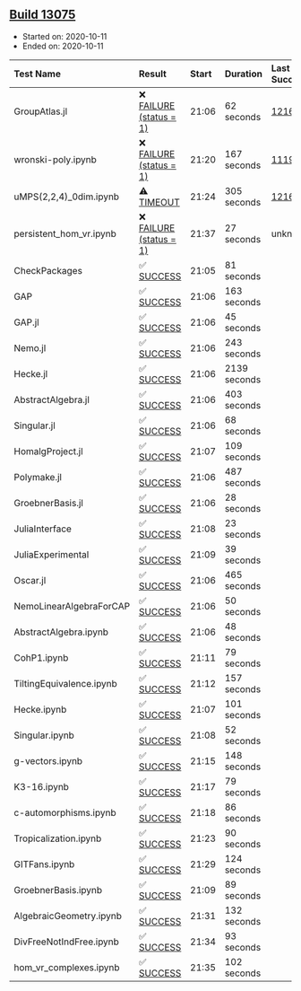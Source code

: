 ## [Build 13075](https://oscarci.mathematik.uni-kl.de/job/oscar/13075/)

* Started on: 2020-10-11
* Ended on: 2020-10-11

| Test Name    | Result | Start | Duration | Last Success | First Failure |
|:-------------|:-------|:------|:---------|:-------------|:--------------|
| GroupAtlas.jl | ❌ [FAILURE (status = 1)](https://oscarci.mathematik.uni-kl.de/job/oscar/13075/artifact/logs/build-13075/GroupAtlas.jl.log) | 21:06 | 62 seconds | [12167](https://oscarci.mathematik.uni-kl.de/job/oscar/12167/) | [12168](https://oscarci.mathematik.uni-kl.de/job/oscar/12168/) |
| wronski-poly.ipynb | ❌ [FAILURE (status = 1)](https://oscarci.mathematik.uni-kl.de/job/oscar/13075/artifact/logs/build-13075/wronski-poly.ipynb.log) | 21:20 | 167 seconds | [11192](https://oscarci.mathematik.uni-kl.de/job/oscar/11192/) | [11193](https://oscarci.mathematik.uni-kl.de/job/oscar/11193/) |
| uMPS(2,2,4)_0dim.ipynb | ⚠ [TIMEOUT](https://oscarci.mathematik.uni-kl.de/job/oscar/13075/artifact/logs/build-13075/uMPS-2-2-4-_0dim.ipynb.log) | 21:24 | 305 seconds | [12167](https://oscarci.mathematik.uni-kl.de/job/oscar/12167/) | [12168](https://oscarci.mathematik.uni-kl.de/job/oscar/12168/) |
| persistent_hom_vr.ipynb | ❌ [FAILURE (status = 1)](https://oscarci.mathematik.uni-kl.de/job/oscar/13075/artifact/logs/build-13075/persistent_hom_vr.ipynb.log) | 21:37 | 27 seconds | unknown | unknown |
| CheckPackages | ✅ [SUCCESS](https://oscarci.mathematik.uni-kl.de/job/oscar/13075/artifact/logs/build-13075/CheckPackages.log) | 21:05 | 81 seconds |  |  |
| GAP | ✅ [SUCCESS](https://oscarci.mathematik.uni-kl.de/job/oscar/13075/artifact/logs/build-13075/GAP.log) | 21:06 | 163 seconds |  |  |
| GAP.jl | ✅ [SUCCESS](https://oscarci.mathematik.uni-kl.de/job/oscar/13075/artifact/logs/build-13075/GAP.jl.log) | 21:06 | 45 seconds |  |  |
| Nemo.jl | ✅ [SUCCESS](https://oscarci.mathematik.uni-kl.de/job/oscar/13075/artifact/logs/build-13075/Nemo.jl.log) | 21:06 | 243 seconds |  |  |
| Hecke.jl | ✅ [SUCCESS](https://oscarci.mathematik.uni-kl.de/job/oscar/13075/artifact/logs/build-13075/Hecke.jl.log) | 21:06 | 2139 seconds |  |  |
| AbstractAlgebra.jl | ✅ [SUCCESS](https://oscarci.mathematik.uni-kl.de/job/oscar/13075/artifact/logs/build-13075/AbstractAlgebra.jl.log) | 21:06 | 403 seconds |  |  |
| Singular.jl | ✅ [SUCCESS](https://oscarci.mathematik.uni-kl.de/job/oscar/13075/artifact/logs/build-13075/Singular.jl.log) | 21:06 | 68 seconds |  |  |
| HomalgProject.jl | ✅ [SUCCESS](https://oscarci.mathematik.uni-kl.de/job/oscar/13075/artifact/logs/build-13075/HomalgProject.jl.log) | 21:07 | 109 seconds |  |  |
| Polymake.jl | ✅ [SUCCESS](https://oscarci.mathematik.uni-kl.de/job/oscar/13075/artifact/logs/build-13075/Polymake.jl.log) | 21:06 | 487 seconds |  |  |
| GroebnerBasis.jl | ✅ [SUCCESS](https://oscarci.mathematik.uni-kl.de/job/oscar/13075/artifact/logs/build-13075/GroebnerBasis.jl.log) | 21:06 | 28 seconds |  |  |
| JuliaInterface | ✅ [SUCCESS](https://oscarci.mathematik.uni-kl.de/job/oscar/13075/artifact/logs/build-13075/JuliaInterface.log) | 21:08 | 23 seconds |  |  |
| JuliaExperimental | ✅ [SUCCESS](https://oscarci.mathematik.uni-kl.de/job/oscar/13075/artifact/logs/build-13075/JuliaExperimental.log) | 21:09 | 39 seconds |  |  |
| Oscar.jl | ✅ [SUCCESS](https://oscarci.mathematik.uni-kl.de/job/oscar/13075/artifact/logs/build-13075/Oscar.jl.log) | 21:06 | 465 seconds |  |  |
| NemoLinearAlgebraForCAP | ✅ [SUCCESS](https://oscarci.mathematik.uni-kl.de/job/oscar/13075/artifact/logs/build-13075/NemoLinearAlgebraForCAP.log) | 21:06 | 50 seconds |  |  |
| AbstractAlgebra.ipynb | ✅ [SUCCESS](https://oscarci.mathematik.uni-kl.de/job/oscar/13075/artifact/logs/build-13075/AbstractAlgebra.ipynb.log) | 21:06 | 48 seconds |  |  |
| CohP1.ipynb | ✅ [SUCCESS](https://oscarci.mathematik.uni-kl.de/job/oscar/13075/artifact/logs/build-13075/CohP1.ipynb.log) | 21:11 | 79 seconds |  |  |
| TiltingEquivalence.ipynb | ✅ [SUCCESS](https://oscarci.mathematik.uni-kl.de/job/oscar/13075/artifact/logs/build-13075/TiltingEquivalence.ipynb.log) | 21:12 | 157 seconds |  |  |
| Hecke.ipynb | ✅ [SUCCESS](https://oscarci.mathematik.uni-kl.de/job/oscar/13075/artifact/logs/build-13075/Hecke.ipynb.log) | 21:07 | 101 seconds |  |  |
| Singular.ipynb | ✅ [SUCCESS](https://oscarci.mathematik.uni-kl.de/job/oscar/13075/artifact/logs/build-13075/Singular.ipynb.log) | 21:08 | 52 seconds |  |  |
| g-vectors.ipynb | ✅ [SUCCESS](https://oscarci.mathematik.uni-kl.de/job/oscar/13075/artifact/logs/build-13075/g-vectors.ipynb.log) | 21:15 | 148 seconds |  |  |
| K3-16.ipynb | ✅ [SUCCESS](https://oscarci.mathematik.uni-kl.de/job/oscar/13075/artifact/logs/build-13075/K3-16.ipynb.log) | 21:17 | 79 seconds |  |  |
| c-automorphisms.ipynb | ✅ [SUCCESS](https://oscarci.mathematik.uni-kl.de/job/oscar/13075/artifact/logs/build-13075/c-automorphisms.ipynb.log) | 21:18 | 86 seconds |  |  |
| Tropicalization.ipynb | ✅ [SUCCESS](https://oscarci.mathematik.uni-kl.de/job/oscar/13075/artifact/logs/build-13075/Tropicalization.ipynb.log) | 21:23 | 90 seconds |  |  |
| GITFans.ipynb | ✅ [SUCCESS](https://oscarci.mathematik.uni-kl.de/job/oscar/13075/artifact/logs/build-13075/GITFans.ipynb.log) | 21:29 | 124 seconds |  |  |
| GroebnerBasis.ipynb | ✅ [SUCCESS](https://oscarci.mathematik.uni-kl.de/job/oscar/13075/artifact/logs/build-13075/GroebnerBasis.ipynb.log) | 21:09 | 89 seconds |  |  |
| AlgebraicGeometry.ipynb | ✅ [SUCCESS](https://oscarci.mathematik.uni-kl.de/job/oscar/13075/artifact/logs/build-13075/AlgebraicGeometry.ipynb.log) | 21:31 | 132 seconds |  |  |
| DivFreeNotIndFree.ipynb | ✅ [SUCCESS](https://oscarci.mathematik.uni-kl.de/job/oscar/13075/artifact/logs/build-13075/DivFreeNotIndFree.ipynb.log) | 21:34 | 93 seconds |  |  |
| hom_vr_complexes.ipynb | ✅ [SUCCESS](https://oscarci.mathematik.uni-kl.de/job/oscar/13075/artifact/logs/build-13075/hom_vr_complexes.ipynb.log) | 21:35 | 102 seconds |  |  |
